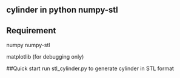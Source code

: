 ## cylinder in python numpy-stl

## Requirement
numpy
numpy-stl

matplotlib (for debugging only)

##Quick start
run stl_cylinder.py to generate cylinder in STL format

